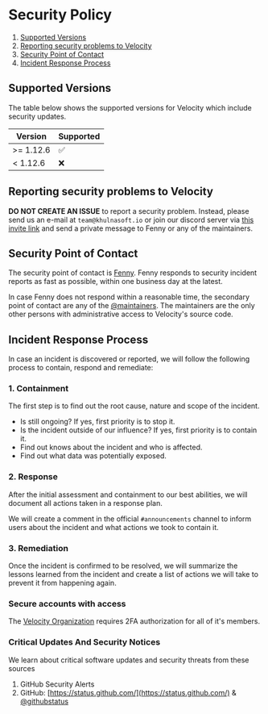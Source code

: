 # Security Policy

1. [Supported Versions](#versions)
2. [Reporting security problems to Velocity](#reporting)
3. [Security Point of Contact](#contact)
4. [Incident Response Process](#process)

<a name="versions"></a>

## Supported Versions

The table below shows the supported versions for Velocity which include security updates.

| Version   | Supported          |
| --------- | ------------------ |
| >= 1.12.6 | :white_check_mark: |
| < 1.12.6  | :x:                |

<a name="reporting"></a>

## Reporting security problems to Velocity

**DO NOT CREATE AN ISSUE** to report a security problem. Instead, please
send us an e-mail at `team@khulnasoft.io` or join our discord server via
[this invite link](https://khulnasoft.io/discord) and send a private message
to Fenny or any of the maintainers.

<a name="contact"></a>

## Security Point of Contact

The security point of contact is [Fenny](https://github.com/Fenny). Fenny responds
to security incident reports as fast as possible, within one business day at the
latest.

In case Fenny does not respond within a reasonable time, the secondary point
of contact are any of the [@maintainers](https://github.com/orgs/khulnasoft/teams/maintainers).
The maintainers are the only other persons with administrative access to Velocity's source code.

<a name="process"></a>

## Incident Response Process

In case an incident is discovered or reported, we will follow the following
process to contain, respond and remediate:

### 1. Containment

The first step is to find out the root cause, nature and scope of the incident.

- Is still ongoing? If yes, first priority is to stop it.
- Is the incident outside of our influence? If yes, first priority is to contain it.
- Find out knows about the incident and who is affected.
- Find out what data was potentially exposed.

### 2. Response

After the initial assessment and containment to our best abilities, we will
document all actions taken in a response plan.

We will create a comment in the official `#announcements` channel to inform users about
the incident and what actions we took to contain it.

### 3. Remediation

Once the incident is confirmed to be resolved, we will summarize the lessons
learned from the incident and create a list of actions we will take to prevent
it from happening again.

### Secure accounts with access

The [Velocity Organization](https://github.com/khulnasoft) requires 2FA authorization
for all of it's members.

### Critical Updates And Security Notices

We learn about critical software updates and security threats from these sources

1. GitHub Security Alerts
2. GitHub: [https://status.github.com/](https://status.github.com/) & [@githubstatus](https://twitter.com/githubstatus)
